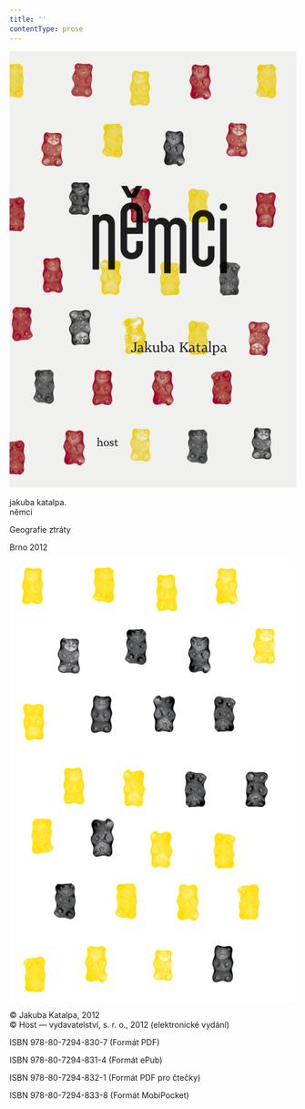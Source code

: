 ```yaml
---
title: ''
contentType: prose
---
```


<section>

![cover.png](./resources/cover.png)

jakuba katalpa.  
němci

Geografie ztráty

Brno 2012

![page7.png](./resources/page7_opt.png)

© Jakuba Katalpa, 2012  
© Host — vydavatelství, s. r. o., 2012 (elektronické vydání)

ISBN 978-80-7294-830-7 (Formát PDF)

ISBN 978-80-7294-831-4 (Formát ePub)

ISBN 978-80-7294-832-1 (Formát PDF pro čtečky)

ISBN 978-80-7294-833-8 (Formát MobiPocket)

</section>
